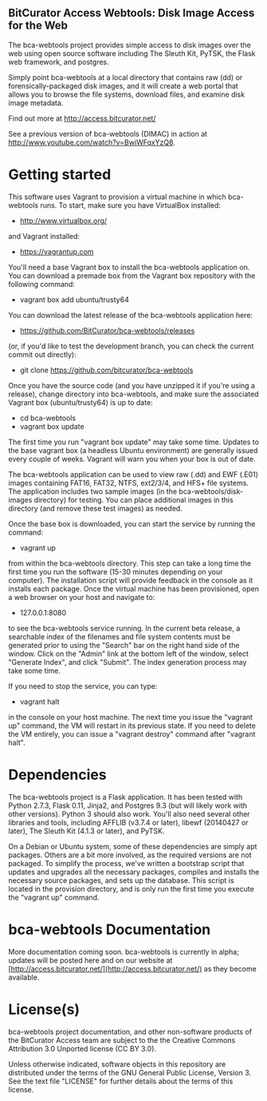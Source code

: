 BitCurator Access Webtools: Disk Image Access for the Web
------------------------------------
The bca-webtools project provides simple access to disk images over the web using open source 
software including The Sleuth Kit, PyTSK, the Flask web framework, and postgres.

Simply point bca-webtools at a local directory that contains raw (dd) or forensically-packaged disk 
images, and it will create a web portal that allows you to browse the file systems, download 
files, and examine disk image metadata.

Find out more at <http://access.bitcurator.net/>

See a previous version of bca-webtools (DIMAC) in action at <http://www.youtube.com/watch?v=BwiWFqxYzQ8>.

# Getting started
This software uses Vagrant to provision a virtual machine in which bca-webtools runs. To start, make sure you have VirtualBox installed:

  * http://www.virtualbox.org/

and Vagrant installed:

  * https://vagrantup.com

You'll need a base Vagrant box to install the bca-webtools application on. You can download a premade box from the Vagrant box repository with the following command:
 
  * vagrant box add ubuntu/trusty64

You can download the latest release of the bca-webtools application here:

  * https://github.com/BitCurator/bca-webtools/releases

(or, if you'd like to test the development branch, you can check the current commit out directly):

  * git clone https://github.com/bitcurator/bca-webtools

Once you have the source code (and you have unzipped it if you're using a release), change directory into bca-webtools, and make sure the associated Vagrant box (ubuntu/trusty64) is up to date:

  * cd bca-webtools
  * vagrant box update

The first time you run "vagrant box update" may take some time. Updates to the base vagrant box (a headless Ubuntu environment) are generally issued every couple of weeks. Vagrant will warn you when your box is out of date.

The bca-webtools application can be used to view raw (.dd) and EWF (.E01) images containing FAT16, FAT32, NTFS, ext2/3/4, and HFS+ file systems. The application includes two sample images (in the bca-webtools/disk-images directory) for testing. You can place additional images in this directory (and remove these test images) as needed.

Once the base box is downloaded, you can start the service by running the command: 

  * vagrant up

from within the bca-webtools directory. This step can take a long time the first time you run the software (15-30 minutes depending on your computer). The installation script will provide feedback in the console as it installs each package. Once the virtual machine has been provisioned, open a web browser on your host and navigate to:

  * 127.0.0.1:8080

to see the bca-webtools service running. In the current beta release, a searchable index of the filenames and file system contents must be generated prior to using the "Search" bar on the right hand side of the window. Click on the "Admin" link at the bottom left of the window, select "Generate Index", and click "Submit". The index generation process may take some time.

If you need to stop the service, you can type:

  * vagrant halt

in the console on your host machine. The next time you issue the "vagrant up" command, the VM will restart in its previous state. If you need to delete the VM entirely, you can issue a "vagrant destroy" command after "vagrant halt".

# Dependencies

The bca-webtools project is a Flask application. It has been tested with Python 2.7.3, Flask 0.11, Jinja2, and Postgres 9.3 (but will likely work with other versions). Python 3 should also work.
You'll also need several other libraries and tools, including AFFLIB (v3.7.4 or later), libewf (20140427 or later), The Sleuth Kit (4.1.3 or later), and PyTSK.

On a Debian or Ubuntu system, some of these dependencies are simply apt packages. Others are a bit more involved, as the required versions are not packaged. To simplify the process, we've written a bootstrap script that updates and upgrades all the necessary packages, compiles and installs the necessary source packages, and sets up the database. This script is located in the provision directory, and is only run the first time you execute the "vagrant up" command.

# bca-webtools Documentation

More documentation coming soon. bca-webtools is currently in alpha; updates will be posted here and on our website at [http://access.bitcurator.net/](http://access.bitcurator.net/) as they become available.

# License(s)

bca-webtools project documentation, and other non-software products of the BitCurator Access team are subject to the the Creative Commons Attribution 3.0 Unported license (CC BY 3.0).

Unless otherwise indicated, software objects in this repository are distributed under the terms of the GNU General Public License, Version 3. See the text file "LICENSE" for further details about the terms of this license.


